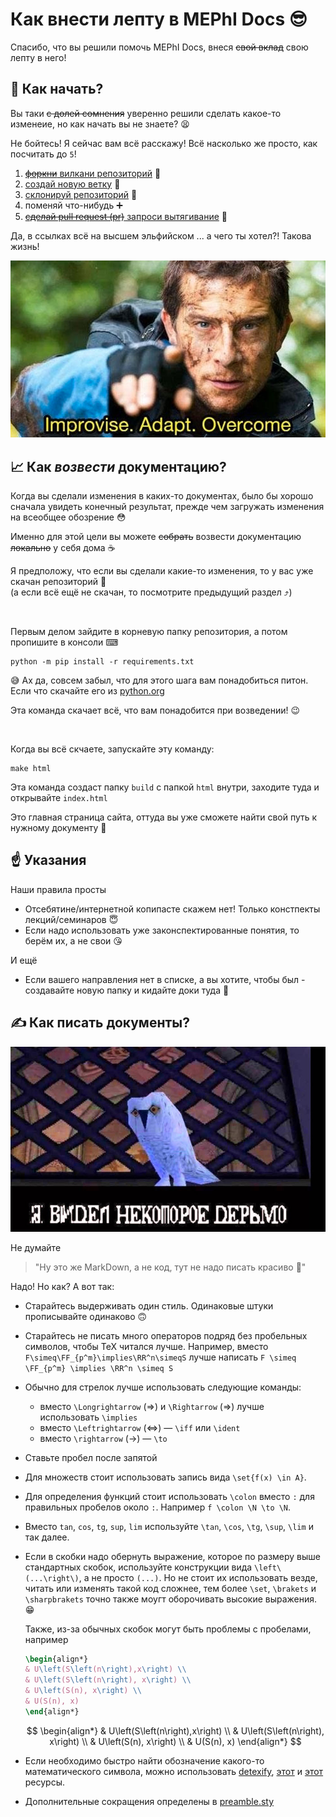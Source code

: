 # Как внести лепту в MEPhI Docs 😎

Спасибо, что вы решили помочь MEPhI Docs, внеся ~~свой вклад~~ свою лепту в него!

## 👶 Как начать?

Вы таки ~~с долей сомнения~~ уверенно решили сделать какое-то изменеие, но как начать вы не знаете? 😫

Не бойтесь! Я сейчас вам всё расскажу! Всё насколько же просто, как посчитать до `5`!

1) [~~форкни~~ вилкани репозиторий](https://docs.github.com/en/get-started/quickstart/fork-a-repo#forking-a-repository) 🍴
2) [создай новую ветку](https://docs.github.com/en/pull-requests/collaborating-with-pull-requests/proposing-changes-to-your-work-with-pull-requests/creating-and-deleting-branches-within-your-repository#creating-a-branch-via-the-branches-overview) 🌿
3) [склонируй репозиторий](https://docs.github.com/en/repositories/creating-and-managing-repositories/cloning-a-repository#cloning-a-repository) 🔽
4) поменяй что-нибудь ➕
5) [~~сделай pull request (pr)~~ запроси вытягивание](https://docs.github.com/en/pull-requests/collaborating-with-pull-requests/proposing-changes-to-your-work-with-pull-requests/creating-a-pull-request#creating-the-pull-request) 🤝

Да, в ссылках всё на высшем эльфийском ... а чего ты хотел?! Такова жизнь!

![Improvise. Adapt. Overcome ☝](docs/_static/images/improvise_adapt_overcome.jpg)

## 📈 Как *возвести* документацию?

Когда вы сделали изменения в каких-то документах, было бы хорошо сначала увидеть конечный результат, прежде чем загружать изменения на всеобщее обозрение 😳

Именно для этой цели вы можете ~~собрать~~ возвести документацию ~~локально~~ у себя дома ☕

Я предположу, что если вы сделали какие-то изменения, то у вас уже скачан репозиторий 🤔  
(а если всё ещё не скачан, то посмотрите предыдущий раздел ⤴)

<br>

Первым делом зайдите в корневую папку репозитория, а потом пропишите в консоли ⌨

```console
python -m pip install -r requirements.txt
```

😅 Ах да, совсем забыл, что для этого шага вам понадобиться питон. Если что скачайте его из [python.org](https://www.python.org/)

Эта команда скачает всё, что вам понадобится при возведении! 😉

<br>

Когда вы всё скчаете, запускайте эту команду:

```console
make html
```

Эта команда создаст папку `build` c папкой `html` внутри, заходите туда и открывайте `index.html`

Это главная страница сайта, оттуда вы уже сможете найти свой путь к нужному документу 🤗

## ☝ Указания

Наши правила просты

- Отсебятине/интернетной копипасте скажем нет! Только констпекты лекций/семинаров 😇
- Если надо использовать уже законспектированные понятия, то берём их, а не свои 😘

И ещё

- Если вашего направления нет в списке, а вы хотите, чтобы был - создавайте новую папку и кидайте доки туда 📁

## ✍ Как писать документы?

![Я ВИДЕЛ НЕКОТОРОЕ ДЕРЬМО (ГАРРИ ПОТТЕР)](docs/_static/images/wonky_ive_seen_some_shit.jpg)

Не думайте

> "Ну это же MarkDown, а не код, тут не надо писать красиво 💅"

Надо! Но как? А вот так:

- Старайтесь выдерживать один стиль. Одинаковые штуки прописывайте одинаково 🙃

- Старайтесь не писать много операторов подряд без пробельных символов, чтобы TeX читался лучше.
    Например, вместо `F\simeq\FF_{p^m}\implies\RR^n\simeqS` лучше написать `F \simeq \FF_{p^m} \implies \RR^n \simeq S` 

- Обычно для стрелок лучше использовать следующие команды:
  - вместо `\Longrightarrow` ($\Longrightarrow$) и `\Rightarrow` ($\Rightarrow$) лучше использовать `\implies`
  - вместо `\Leftrightarrow` ($\Leftrightarrow$) &mdash; `\iff` или `\ident`
  - вместо `\rightarrow` ($\rightarrow$) &mdash; `\to`

- Ставьте пробел после запятой

- Для множеств стоит использовать запись вида `\set{f(x) \in A}`.

- Для определения функций стоит использовать `\colon` вместо `:` для правильных пробелов около `:`. Например `f \colon \N \to \N`.

- Вместо `tan`, `cos`, `tg`, `sup`, `lim` используйте `\tan`, `\cos`, `\tg`, `\sup`, `\lim` и так далее.

- Если в скобки надо обернуть выражение, которое по размеру выше стандартных скобок, используйте конструкции вида `\left\(...\right\)`, а не просто `(...)`.
  Но не стоит их использовать везде, читать или изменять такой код сложнее, тем более `\set`, `\brakets` и `\sharpbrakets` точно также моугт оборочивать высокие выражения. 😁

  Также, из-за обычных скобок могут быть проблемы с пробелами, например

  ```latex
  \begin{align*}
  & U\left(S\left(n\right),x\right) \\
  & U\left(S\left(n\right), x\right) \\
  & U\left(S(n), x\right) \\
  & U(S(n), x)
  \end{align*}
  ```

  $$
  \begin{align*}
  & U\left(S\left(n\right),x\right) \\
  & U\left(S\left(n\right), x\right) \\
  & U\left(S(n), x\right) \\
  & U(S(n), x)
  \end{align*}
  $$

- Если необходимо быстро найти обозначение какого-то математического символа, можно использовать [detexify](https://detexify.kirelabs.org/classify.html), [этот](https://oeis.org/wiki/List_of_LaTeX_mathematical_symbols) и [этот](http://tug.ctan.org/info/symbols/comprehensive/symbols-a4.pdf) ресурсы.

- Дополнительные сокращения определены в [preamble.sty](docs/preamble.sty)
